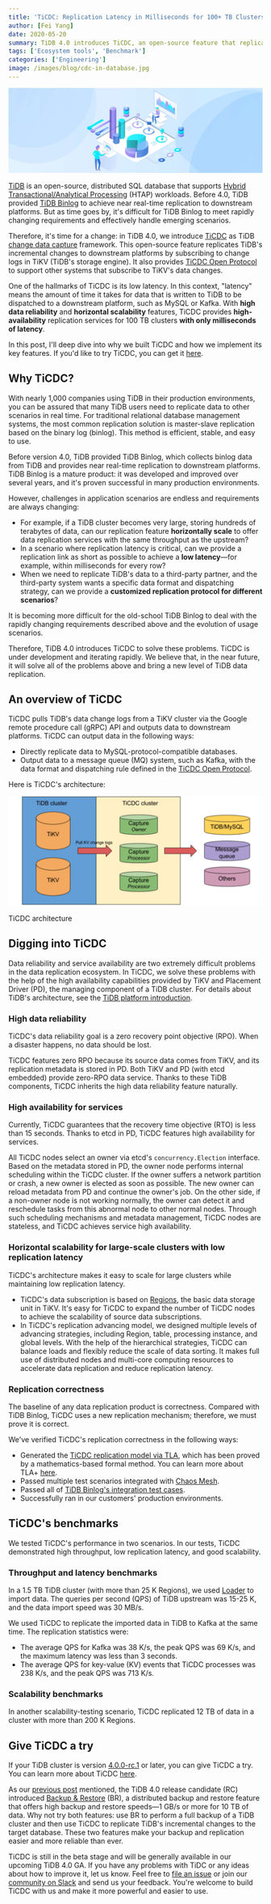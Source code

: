 ```yaml
---
title: 'TiCDC: Replication Latency in Milliseconds for 100+ TB Clusters'
author: [Fei Yang]
date: 2020-05-20
summary: TiDB 4.0 introduces TiCDC, an open-source feature that replicates TiDB's incremental changes to downstream platforms. It shows only millisecond replication latency for 100+ TB clusters.
tags: ['Ecosystem tools', 'Benchmark']
categories: ['Engineering']
image: /images/blog/cdc-in-database.jpg
---
```


![Change data capture](media/cdc-in-database.jpg)

[TiDB](https://pingcap.com/docs/stable/) is an open-source, distributed SQL database that supports [Hybrid Transactional/Analytical Processing](https://en.wikipedia.org/wiki/HTAP) (HTAP) workloads. Before 4.0, TiDB provided [TiDB Binlog](https://pingcap.com/docs/stable/reference/tidb-binlog/overview/#tidb-binlog-cluster-overview) to achieve near real-time replication to downstream platforms. But as time goes by, it's difficult for TiDB Binlog to meet rapidly changing requirements and effectively handle emerging scenarios. 

Therefore, it's time for a change: in TiDB 4.0, we introduce [TiCDC](https://pingcap.com/docs/dev/ticdc/ticdc-overview/) as TiDB [change data capture](https://en.wikipedia.org/wiki/Change_data_capture) framework. This open-source feature replicates TiDB's incremental changes to downstream platforms by subscribing to change logs in TiKV (TiDB's storage engine). It also provides [TiCDC Open Protocol](https://pingcap.com/docs/dev/ticdc/ticdc-open-protocol/ ) to support other systems that subscribe to TiKV's data changes. 

One of the hallmarks of TiCDC is its low latency. In this context, "latency" means the amount of time it takes for data that is written to TiDB to be dispatched to a downstream platform, such as MySQL or Kafka. With **high data reliability** and **horizontal scalability** features, TiCDC provides **high-availability** replication services for 100 TB clusters **with only milliseconds of latency**.

In this post, I'll deep dive into why we built TiCDC and how we implement its key features. If you'd like to try TiCDC, you can get it [here](https://pingcap.com/docs/stable/releases/release-4.0.0-rc.2/).

## Why TiCDC?

With nearly 1,000 companies using TiDB in their production environments, you can be assured that many TiDB users need to replicate data to other scenarios in real time. For traditional relational database management systems, the most common replication solution is master-slave replication based on the binary log (binlog). This method is efficient, stable, and easy to use. 

Before version 4.0, TiDB provided TiDB Binlog, which collects binlog data from TiDB and provides near real-time replication to downstream platforms. TiDB Binlog is a mature product: it was developed and improved over several years, and it's proven successful in many production environments.

However, challenges in application scenarios are endless and requirements are always changing:

* For example, if a TiDB cluster becomes very large, storing hundreds of terabytes of data, can our replication feature **horizontally scale** to offer data replication services with the same throughput as the upstream?
* In a scenario where replication latency is critical, can we provide a replication link as short as possible to achieve a **low latency**—for example, within milliseconds for every row? 
* When we need to replicate TiDB's data to a third-party partner, and the third-party system wants a specific data format and dispatching strategy, can we provide a **customized replication protocol for different scenarios**?

It is becoming more difficult for the old-school TiDB Binlog to deal with the rapidly changing requirements described above and the evolution of usage scenarios. 

Therefore, TiDB 4.0 introduces TiCDC to solve these problems. TiCDC is under development and iterating rapidly. We believe that, in the near future, it will solve all of the problems above and bring a new level of TiDB data replication.

## An overview of TiCDC

TiCDC pulls TiDB's data change logs from a TiKV cluster via the Google remote procedure call (gRPC) API and outputs data to downstream platforms. TiCDC can output data in the following ways:

* Directly replicate data to MySQL-protocol-compatible databases.
* Output data to a message queue (MQ) system, such as Kafka, with the data format and dispatching rule defined in the [TiCDC Open Protocol](https://pingcap.com/docs/dev/reference/tools/ticdc/open-protocol/).

Here is TiCDC's architecture:

![drawing](media/ticdc-architecture.jpg)
<div class="caption-center"> TiCDC architecture </div>

## Digging into TiCDC

Data reliability and service availability are two extremely difficult problems in the data replication ecosystem. In TiCDC, we solve these problems with the help of the high availability capabilities provided by TiKV and Placement Driver (PD), the managing component of a TiDB cluster. For details about TiDB's architecture, see the [TiDB platform introduction](https://pingcap.com/docs/stable/architecture/).

### High data reliability

TiCDC's data reliability goal is a zero recovery point objective (RPO). When a disaster happens, no data should be lost. 

TiCDC features zero RPO because its source data comes from TiKV, and its replication metadata is stored in PD. Both TiKV and PD (with etcd embedded) provide zero-RPO data service. Thanks to these TiDB components, TiCDC inherits the high data reliability feature naturally.

### High availability for services

Currently, TiCDC guarantees that the recovery time objective (RTO) is less than 15 seconds. Thanks to etcd in PD, TiCDC features high availability for services.

All TiCDC nodes select an owner via etcd's `concurrency.Election` interface. Based on the metadata stored in PD, the owner node performs internal scheduling within the TiCDC cluster. If the owner suffers a network partition or crash, a new owner is elected as soon as possible. The new owner can reload metadata from PD and continue the owner's job. On the other side, if a non-owner node is not working normally, the owner can detect it and reschedule tasks from this abnormal node to other normal nodes. Through such scheduling mechanisms and metadata management, TiCDC nodes are stateless, and TiCDC achieves service high availability. 

### Horizontal scalability for large-scale clusters with low replication latency

TiCDC's architecture makes it easy to scale for large clusters while maintaining low replication latency. 

* TiCDC's data subscription is based on [Regions](https://pingcap.com/docs/stable/glossary/#regionpeerraft-group), the basic data storage unit in TiKV. It's easy for TiCDC to expand the number of TiCDC nodes to achieve the scalability of source data subscriptions. 
* In TiCDC's replication advancing model, we designed multiple levels of advancing strategies, including Region, table, processing instance, and global levels. With the help of the hierarchical strategies, TiCDC can balance loads and flexibly reduce the scale of data sorting. It makes full use of distributed nodes and multi-core computing resources to accelerate data replication and reduce replication latency.

### Replication correctness

The baseline of any data replication product is correctness. Compared with TiDB Binlog, TiCDC uses a new replication mechanism; therefore, we must prove it is correct. 

We've verified TiCDC's replication correctness in the following ways:

* Generated the [TiCDC replication model via TLA](https://github.com/pingcap/tla-plus/pull/27), which has been proved by a mathematics-based formal method. You can learn more about TLA+ [here](https://en.wikipedia.org/wiki/TLA%2B).
* Passed multiple test scenarios integrated with [Chaos Mesh](https://github.com/pingcap/chaos-mesh).
* Passed all of [TiDB Binlog's integration test cases](https://github.com/pingcap/tidb-binlog/tree/master/tests).
* Successfully ran in our customers' production environments.

## TiCDC's benchmarks

We tested TiCDC's performance in two scenarios. In our tests, TiCDC demonstrated high throughput, low replication latency, and good scalability. 

### Throughput and latency benchmarks

In a 1.5 TB TiDB cluster (with more than 25 K Regions), we used [Loader](https://pingcap.com/docs/dev/reference/tools/loader/) to import data. The queries per second (QPS) of TiDB upstream was 15-25 K, and the data import speed was 30 MB/s. 

We used TiCDC to replicate the imported data in TiDB to Kafka at the same time. The replication statistics were:

* The average QPS for Kafka was 38 K/s, the peak QPS was 69 K/s, and the maximum latency was less than 3 seconds.
* The average QPS for key-value (KV) events that TiCDC processes was 238 K/s, and the peak QPS was 713 K/s.

### Scalability benchmarks

In another scalability-testing scenario, TiCDC replicated 12 TB of data in a cluster with more than 200 K Regions.

## Give TiCDC a try

If your TiDB cluster is version [4.0.0-rc.1](https://pingcap.com/docs/stable/releases/release-4.0.0-rc.1/) or later, you can give TiCDC a try. You can learn more about TiCDC [here](https://pingcap.com/docs/dev/reference/tools/ticdc/overview/). 

As our [previous post](https://pingcap.com/blog/back-up-and-restore-a-10-tb-cluster-at-1-gb-per-second/) mentioned, the TiDB 4.0 release candidate (RC) introduced [Backup & Restore](https://github.com/pingcap/br) (BR), a distributed backup and restore feature that offers high backup and restore speeds—1 GB/s or more for 10 TB of data. Why not try both features: use BR to perform a full backup of a TiDB cluster and then use TiCDC to replicate TiDB's incremental changes to the target database. These two features make your backup and replication easier and more reliable than ever.

TiCDC is still in the beta stage and will be generally available in our upcoming TiDB 4.0 GA. If you have any problems with TiDC or any ideas about how to improve it, let us know. Feel free to [file an issue](https://github.com/pingcap/ticdc/issues) or join our [community on Slack](https://slack.tidb.io/invite?team=tidb-community&channel=everyone&ref=pingcap-blog) and send us your feedback. You're welcome to build TiCDC with us and make it more powerful and easier to use.
